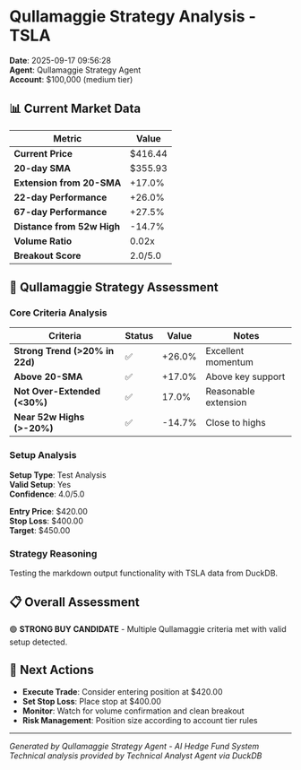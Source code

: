 # Qullamaggie Strategy Analysis - TSLA

**Date**: 2025-09-17 09:56:28  
**Agent**: Qullamaggie Strategy Agent  
**Account**: $100,000 (medium tier)

## 📊 Current Market Data

| Metric | Value |
|--------|-------|
| **Current Price** | $416.44 |
| **20-day SMA** | $355.93 |
| **Extension from 20-SMA** | +17.0% |
| **22-day Performance** | +26.0% |
| **67-day Performance** | +27.5% |
| **Distance from 52w High** | -14.7% |
| **Volume Ratio** | 0.02x |
| **Breakout Score** | 2.0/5.0 |

## 🎯 Qullamaggie Strategy Assessment

### Core Criteria Analysis

| Criteria | Status | Value | Notes |
|----------|--------|--------|-------|
| **Strong Trend (>20% in 22d)** | ✅ | +26.0% | Excellent momentum |
| **Above 20-SMA** | ✅ | +17.0% | Above key support |
| **Not Over-Extended (<30%)** | ✅ | 17.0% | Reasonable extension |
| **Near 52w Highs (>-20%)** | ✅ | -14.7% | Close to highs |

### Setup Analysis

**Setup Type**: Test Analysis  
**Valid Setup**: Yes  
**Confidence**: 4.0/5.0  

**Entry Price**: $420.00  
**Stop Loss**: $400.00  
**Target**: $450.00  

### Strategy Reasoning

Testing the markdown output functionality with TSLA data from DuckDB.

## 📋 Overall Assessment

🟢 **STRONG BUY CANDIDATE** - Multiple Qullamaggie criteria met with valid setup detected.

## 🔄 Next Actions

- **Execute Trade**: Consider entering position at $420.00
- **Set Stop Loss**: Place stop at $400.00
- **Monitor**: Watch for volume confirmation and clean breakout
- **Risk Management**: Position size according to account tier rules

---

*Generated by Qullamaggie Strategy Agent - AI Hedge Fund System*  
*Technical analysis provided by Technical Analyst Agent via DuckDB*
